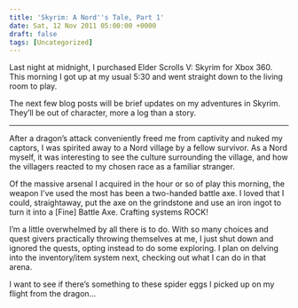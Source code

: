 ```yaml
---
title: 'Skyrim: A Nord''s Tale, Part 1'
date: Sat, 12 Nov 2011 05:00:00 +0000
draft: false
tags: [Uncategorized]
---
```


Last night at midnight, I purchased Elder Scrolls V: Skyrim for Xbox 360. This morning I got up at my usual 5:30 and went straight down to the living room to play.

The next few blog posts will be brief updates on my adventures in Skyrim. They’ll be out of character, more a log than a story.

* * *

After a dragon’s attack conveniently freed me from captivity and nuked my captors, I was spirited away to a Nord village by a fellow survivor. As a Nord myself, it was interesting to see the culture surrounding the village, and how the villagers reacted to my chosen race as a familiar stranger.

Of the massive arsenal I acquired in the hour or so of play this morning, the weapon I’ve used the most has been a two-handed battle axe. I loved that I could, straightaway, put the axe on the grindstone and use an iron ingot to turn it into a \[Fine\] Battle Axe. Crafting systems ROCK!

I’m a little overwhelmed by all there is to do. With so many choices and quest givers practically throwing themselves at me, I just shut down and ignored the quests, opting instead to do some exploring. I plan on delving into the inventory/item system next, checking out what I can do in that arena.

I want to see if there’s something to these spider eggs I picked up on my flight from the dragon…